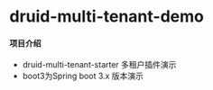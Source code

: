 # druid-multi-tenant-demo

#### 项目介绍
- druid-multi-tenant-starter 多租户插件演示
- boot3为Spring boot 3.x 版本演示
